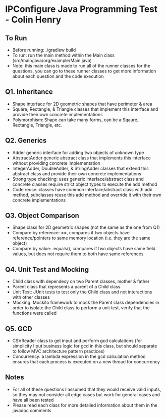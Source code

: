 # IPConfigure Java Programming Test - Colin Henry

## To Run
  * Before running: ./gradlew build
  * To run: run the main method within the Main class (src/main/java/org/example/Main.java)
  * Note: this main class is made to run all of the runner classes for the questions, you can go to these runner classes to get more information about each question and the code execution

## Q1. Inheritance
  * Shape interface for 2D geometric shapes that have perimeter & area
  * Square, Rectangle, & Triangle classes that implement this interface and provide their own concrete implementations
  * Polymorphism: Shape can take many forms, can be a Sqaure, Rectangle, Triangle, etc.

## Q2. Generics
  * Adder generic interface for adding two objects of unknown type
  * AbstractAdder generic abstract class that implements this interface without providing concrete implementation
  * IntegerAdder, DoubleAdder, & StringAdder classes that extend this abstract class and provide their own concrete implementations
  * Strong type checking: uses generic interface/abstract class and concrete classes require strict object types to execute the add method
  * Code reuse: classes have common interface/abstract class with add method, subclasses reuse this add method and override it with their own concrete implementations

## Q3. Object Comparison
  * Shape class for 2D geometric shapes (not the same as the one from Q1)
  * Compare by reference: ==, compares if two objects have reference/pointers to same memory location (i.e. they are the same object)
  * Compare by value: .equals(), compares if two objects have same field values, but does not require them to both have same references

## Q4. Unit Test and Mocking
  * Child class with dependecy on two Parent classes, mother & father
  * Parent class that represents a parent of a Child class
  * Unit Test: JUnit tests to test only the Child class and not interactions with other classes
  * Mocking: Mockito framework to mock the Parent class dependencies in order to isolate the Child class to perform a unit test, verify that the functions were called

## Q5. GCD
  * CSVReader class to get input and perform gcd calculations (for simplicity I put business logic for gcd in this class, but should separate to follow MVC architecture pattern practices)
  * Concurrency: a lambda expression in the gcd calculation method ensures that each process is executed on a new thread for concurrency

## Notes
  * For all of these questions I assumed that they would receive valid inputs, so they may not consider all edge cases but work for general cases and have all been tested
  * Please read each class for more detailed information about them in the javadoc comments
